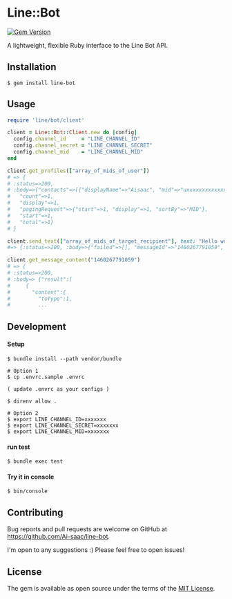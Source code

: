 # Line::Bot

[![Gem Version](https://badge.fury.io/rb/line-bot.svg)](https://badge.fury.io/rb/line-bot)

A lightweight, flexible Ruby interface to the Line Bot API.

## Installation

    $ gem install line-bot

## Usage

```ruby
require 'line/bot/client'

client = Line::Bot::Client.new do |config|
  config.channel_id     = "LINE_CHANNEL_ID"
  config.channel_secret = "LINE_CHANNEL_SECRET"
  config.channel_mid    = "LINE_CHANNEL_MID"
end

client.get_profiles(["array_of_mids_of_user"])
# => {
# :status=>200,
# :body=>{"contacts"=>[{"displayName"=>"Aisaac", "mid"=>"uxxxxxxxxxxxxxxxxxxxxxxxxxxxxxxx", "pictureUrl"=>"",# "statusMessage"=>""}],
#   "count"=>1,
#   "display"=>1,
#   "pagingRequest"=>{"start"=>1, "display"=>1, "sortBy"=>"MID"},
#   "start"=>1,
#   "total"=>1}
# }

client.send_text(["array_of_mids_of_target_recipient"], text: "Hello world")
#=> {:status=>200, :body=>{"failed"=>[], "messageId"=>"1460267791059", "timestamp"=>1460267791059, "version"=>1}}

client.get_message_content("1460267791059")
# => {
# :status=>200,
# :body=> {"result":[
#     {
#       "content":{
#         "toType":1,
#         ...
```

## Development

#### Setup

```
$ bundle install --path vendor/bundle

# Option 1
$ cp .envrc.sample .envrc

( update .envrc as your configs )

$ direnv allow .

# Option 2
$ export LINE_CHANNEL_ID=xxxxxxx
$ export LINE_CHANNEL_SECRET=xxxxxxx
$ export LINE_CHANNEL_MID=xxxxxxx
```

#### run test

```
$ bundle exec test
```

#### Try it in console

```
$ bin/console
```

## Contributing

Bug reports and pull requests are welcome on GitHub at https://github.com/Ai-saac/line-bot.

I'm open to any suggestions :) Please feel free to open issues!

## License

The gem is available as open source under the terms of the [MIT License](http://opensource.org/licenses/MIT).
